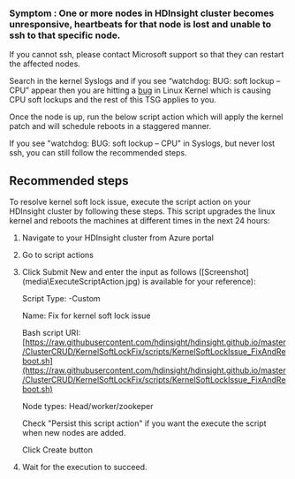 ### Symptom : One or more nodes in HDInsight cluster becomes unresponsive, heartbeats for that node is lost and unable to ssh to that specific node. 

If you cannot ssh, please contact Microsoft support so that they can restart the affected nodes.

Search in the kernel Syslogs and if you see “watchdog: BUG: soft lockup – CPU” appear then you are hitting a <a href="https://bugzilla.kernel.org/show_bug.cgi?id=199437">bug</a> in Linux Kernel which is causing CPU soft lockups and the rest of this TSG applies to you.

Once the node is up, run the below script action which will apply the kernel patch and will schedule reboots in a staggered manner. 

If you see "watchdog: BUG: soft lockup – CPU" in Syslogs, but never lost ssh, you can still follow the recommended steps.

## **Recommended steps**

To resolve kernel soft lock issue, execute the script action on your HDInsight cluster by following these steps. This script upgrades the linux kernel and reboots the machines at different times in the next 24 hours:

1. Navigate to your HDInsight cluster from Azure portal

2. Go to script actions

3. Click Submit New and enter the input as follows ([Screenshot] (media\ExecuteScriptAction.jpg) is available for your reference):
	
	Script Type: -Custom
	
	Name: Fix for kernel soft lock issue

	Bash script URI: [https://raw.githubusercontent.com/hdinsight/hdinsight.github.io/master/ClusterCRUD/KernelSoftLockFix/scripts/KernelSoftLockIssue_FixAndReboot.sh](https://raw.githubusercontent.com/hdinsight/hdinsight.github.io/master/ClusterCRUD/KernelSoftLockFix/scripts/KernelSoftLockIssue_FixAndReboot.sh)

	Node types: Head/worker/zookeper
	
	Check "Persist this script action" if you want the execute the script when new nodes are added.
	
	Click Create button
	
4. Wait for the execution to succeed.

